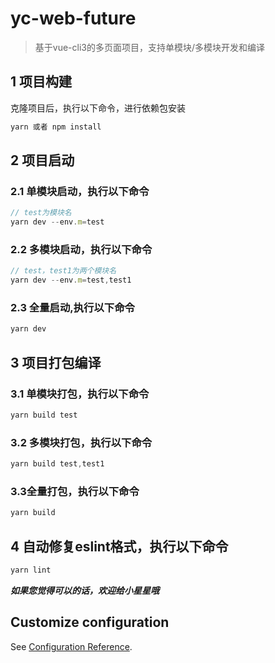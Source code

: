 # yc-web-future

> 基于vue-cli3的多页面项目，支持单模块/多模块开发和编译

## 1 项目构建

克隆项目后，执行以下命令，进行依赖包安装

```js
yarn 或者 npm install
```

## 2 项目启动

### 2.1 单模块启动，执行以下命令

```js
// test为模块名
yarn dev --env.m=test
```

### 2.2 多模块启动，执行以下命令

```js
// test，test1为两个模块名
yarn dev --env.m=test,test1
```

### 2.3 全量启动,执行以下命令

```js
yarn dev
```

## 3 项目打包编译

### 3.1 单模块打包，执行以下命令

```js
yarn build test
```

### 3.2 多模块打包，执行以下命令

```js
yarn build test,test1
```

### 3.3全量打包，执行以下命令

```js
yarn build
```

## 4 自动修复eslint格式，执行以下命令

```js
yarn lint
```

***如果您觉得可以的话，欢迎给小星星哦***

## Customize configuration
See [Configuration Reference](https://cli.vuejs.org/config/).
